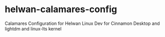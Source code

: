 # helwan-calamares-config
Calamares Configuration for Helwan Linux Dev
for Cinnamon Desktop and lightdm and linux-lts kernel

